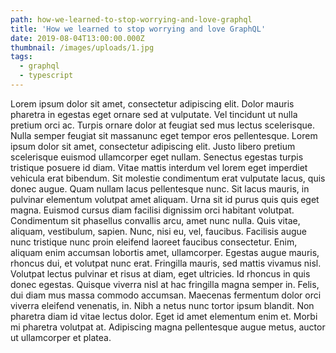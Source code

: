 ```yaml
---
path: how-we-learned-to-stop-worrying-and-love-graphql
title: 'How we learned to stop worrying and love GraphQL'
date: 2019-08-04T13:00:00.000Z
thumbnail: /images/uploads/1.jpg
tags:
  - graphql
  - typescript
---
```


Lorem ipsum dolor sit amet, consectetur adipiscing elit. Dolor mauris pharetra in egestas eget ornare sed at vulputate. Vel tincidunt ut nulla pretium orci ac. Turpis ornare dolor at feugiat sed mus lectus scelerisque. Nulla semper feugiat sit massanunc eget tempor eros pellentesque.
Lorem ipsum dolor sit amet, consectetur adipiscing elit. Justo libero pretium scelerisque euismod ullamcorper eget nullam. Senectus egestas turpis tristique posuere id diam. Vitae mattis interdum vel lorem eget imperdiet vehicula erat bibendum. Sit molestie condimentum erat vulputate lacus, quis donec augue. Quam nullam lacus pellentesque nunc.
Sit lacus mauris, in pulvinar elementum volutpat amet aliquam. Urna sit id purus quis quis eget magna. Euismod cursus diam facilisi dignissim orci habitant volutpat. Condimentum sit phasellus convallis arcu, amet nunc nulla. Quis vitae, aliquam, vestibulum, sapien. Nunc, nisi eu, vel, faucibus. Facilisis augue nunc tristique nunc proin eleifend laoreet faucibus consectetur. Enim, aliquam enim accumsan lobortis amet, ullamcorper. Egestas augue mauris, rhoncus dui, et volutpat nunc erat. Fringilla mauris, sed mattis vivamus nisl. Volutpat lectus pulvinar et risus at diam, eget ultricies. Id rhoncus in quis donec egestas.
Quisque viverra nisl at hac fringilla magna semper in. Felis, dui diam mus massa commodo accumsan. Maecenas fermentum dolor orci viverra eleifend venenatis, in. Nibh a netus nunc tortor ipsum blandit. Non pharetra diam id vitae lectus dolor. Eget id amet elementum enim et. Morbi mi pharetra volutpat at. Adipiscing magna pellentesque augue metus, auctor ut ullamcorper et platea.
